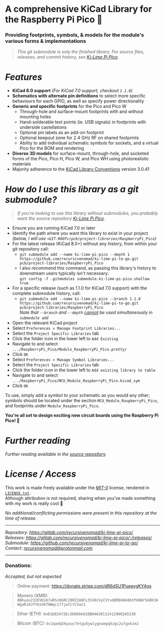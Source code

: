**A comprehensive KiCad Library for the Raspberry Pi Pico** 🥧
==============================================================

### Providing footprints, symbols, & models for the module's various forms & implementations

> *This git submodule is only the finished library.  For source files, releases, and commit history, see [Ki-Lime Pi Pico][URL-Repository]*.



***Features***
==============

- **KiCad 8.0 support** *(For KiCad 7.0 support, checkout `1.1.0`)*
- **Schematics with alternate pin definitions** to select more specific behaviours for each GPIO, as well as specify power directionality
- **Generic and specific footprints** for the Pico and Pico W
  - Through-hole and surface-mount footprints with and without mounting holes
  - Hand-solderable test points (ie. USB signals) in footprints with underside castellations
  - Optional pin labels as an add-on footprint
  - Optional keepout zone for 2.4 GHz RF on shared footprints
  - Ability to add individual schematic symbols for sockets, and a virtual Pico for the BOM and rendering
- **Diverse 3D models** for surface-mount, through-hole, and socketed forms of the Pico, Pico H, Pico W, and Pico WH using photorealistic materials
- Majority adherence to the [KiCad Library Conventions][URL-KLC] version 3.0.41



***How do I use this library as a git submodule?***
===================================================

> *If you're looking to use this library without submodules, you probably want the source repository [Ki-Lime Pi Pico][URL-Repository].*

- Ensure you are running KiCad 7.0 or later
- Identify the path where you want this library to exist in your project  
  *(below, I will use `<GIT-ROOT>/pcb/project-libraries/RaspberryPi_Pico`)*
- For the latest release (KiCad 8.0+) without any history, from within your git repository call:
  - `git submodule add --name ki-lime-pi-pico --depth 1 https://github.com/recursivenomad/ki-lime-pi-to-go.git pcb/project-libraries/RaspberryPi_Pico`
  - I also recommend this command, as passing this library's history to downstream users typically isn't necessary:  
    `git config -f .gitmodules submodule.ki-lime-pi-pico.shallow true`
- For a specific release (such as 1.1.0 for KiCad 7.0 support) with the complete submodule history, call:
  - `git submodule add --name ki-lime-pi-pico --branch 1.1.0 https://github.com/recursivenomad/ki-lime-pi-to-go.git pcb/project-libraries/RaspberryPi_Pico`  
  *Note that `--branch` and `--depth` [cannot][URL-Git-Submodule-Limitation] be used simultaneously in `submodule add`*
- Open the relevant KiCad project
- Select `Preferences > Manage Footprint Libraries...`
- Select the `Project Specific Libraries` tab
- Click the folder icon in the lower left to `Add Existing`
- Navigate to and select `.../RaspberryPi_Pico/Module_RaspberryPi_Pico.pretty/`
- Click `OK`
- Select `Preferences > Manage Symbol Libraries...`
- Select the `Project Specific Libraries` tab
- Click the folder icon in the lower left to `Add existing library to table`
- Navigate to and select `.../RaspberryPi_Pico/MCU_Module_RaspberryPi_Pico.kicad_sym`
- Click `OK`

To use, simply add a symbol to your schematic as you would any other; symbols should be located under the section `MCU_Module_RaspberryPi_Pico`, and footprints under `Module_RaspberryPi_Pico`.

**You're all set to design exciting new circuit boards using the Raspberry Pi Pico! 🎉**



***Further reading***
=====================

*Further reading available in the [source repository][URL-Repository].*



***License / Access***
======================

This work is made freely available under the [*MIT-0*][URL-MIT-0] license, rendered in [`LICENSE.txt`](./LICENSE.txt).  
Although attribution is not required, sharing when you've made something with my work is really cool 💖

*No additional/conflicting permissions were present in this repository at the time of release.*

----------------------

*Repository: <https://gitlab.com/recursivenomad/ki-lime-pi-pico/>*  
*Releases: <https://gitlab.com/recursivenomad/ki-lime-pi-pico/-/releases/>*  
*Submodule: <https://github.com/recursivenomad/ki-lime-pi-to-go/>*  
*Contact: <recursivenomad@protonmail.com>*

----------------------



### Donations:

*Accepted, but not expected*

> Online payment: <https://donate.stripe.com/dR6dSU1PueevgKY4gs>

> Monero (XMR): `8Bhyeo232EVDiK7aRSzHGRC28RZ1H6FL55V6CVyCVtxdDRQXHk8btPU8Wr5G8K3AWgaK19JfYbshKfHWqc177jwtCtCSaz1`

> Ether (ETH): `0xD1b824f2Ec3D609e816B04A301124129602A5238`

> Bitcoin (BTC): `bc1qadq5kyuuc7etgu5ywlygnaepqhzgc2u7gxkze2`






[URL-MIT-0]: <https://opensource.org/license/mit-0/>

[URL-Repository]: <https://gitlab.com/recursivenomad/ki-lime-pi-pico/>

[URL-Git-Submodule-Limitation]: <https://lore.kernel.org/git/1410455473-2367-1-git-send-email-cole.minnaar@gmail.com/>
[URL-KiCad-Forums-cdwilson]: <https://forum.kicad.info/t/21104>
[URL-KiCad-Forums-mgyger]: <https://forum.kicad.info/t/35844/12>
[URL-KLC]: <https://klc.kicad.org/>
[URL-Official-Example]: <https://datasheets.raspberrypi.com/rp2040/hardware-design-with-rp2040.pdf#page=15>
